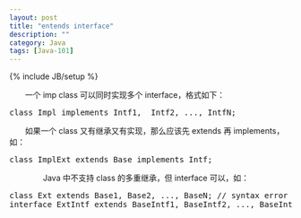 ```yaml
---
layout: post
title: "entends interface"
description: ""
category: Java
tags: [Java-101]
---
```

{% include JB/setup %}

　　一个 imp class 可以同时实现多个 interface，格式如下：

<pre class="prettyprint linenums">
class Impl implements Intf1,  Intf2, ..., IntfN;
</pre>

　　如果一个 class 又有继承又有实现，那么应该先 extends 再 implements，如：

<pre class="prettyprint linenums">
class ImplExt extends Base implements Intf;  
</pre>
　　
　　Java 中不支持 class 的多重继承，但 interface 可以，如：

<pre class="prettyprint linenums">
class Ext extends Base1, Base2, ..., BaseN; // syntax error  
interface ExtIntf extends BaseIntf1, BaseIntf2, ..., BaseIntfN; // OK 
</pre>